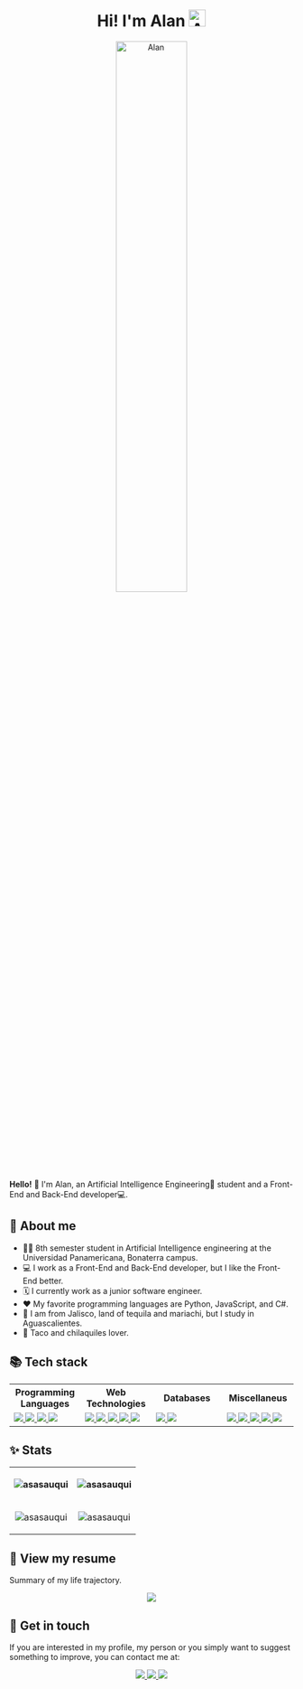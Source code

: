 <div align="center">
    <h1>
        <b>Hi! I'm Alan</b>
        <img width="30px" src="https://emojipedia-us.s3.amazonaws.com/source/noto-emoji-animations/344/waving-hand_1f44b.gif" alt="Alan" />
    </h1>
    <img width="50%" style="border-radius: 20px" src="https://res.cloudinary.com/practicaldev/image/fetch/s--bps7AfHw--/c_limit%2Cf_auto%2Cfl_progressive%2Cq_66%2Cw_880/https://dev-to-uploads.s3.amazonaws.com/uploads/articles/q14omw151lskl5h5qkyt.gif" alt="Alan" />
</div>
<br><br><br>

**Hello!** 👋 I'm Alan, an Artificial Intelligence Engineering🤖 student and a Front-End and Back-End developer💻.

**<h2>🤠 About me</h2>**
* 👨‍🎓 8th semester student in Artificial Intelligence engineering at the Universidad Panamericana, Bonaterra campus.
* 💻 I work as a Front-End and Back-End developer, but I like the Front-End better.
* 🗓️ I currently work as a junior software engineer.
* ❤️ My favorite programming languages are Python, JavaScript, and C#.
* 📍 I am from Jalisco, land of tequila and mariachi, but I study in Aguascalientes.
* 🌮 Taco and chilaquiles lover.

**<h2>📚 Tech stack</h2>**
<table>
    <tr>
        <th align="center" width="25%">
        Programming Languages
        </th>
        <th align="center" width="25%">
        Web Technologies
        </th>
        <th align="center" width="25%">
        Databases
        </th>
        <th align="center" width="25%">
        Miscellaneus
        </th>
    </tr>
    <tr>
        <td width="25%">
            <a href="">
                <img src="https://img.shields.io/badge/javascript-323330.svg?style=for-the-badge&logo=javascript&logoColor=F7DF1E">
            </a>
            <a href="">
                <img src="https://img.shields.io/badge/typescript-white.svg?style=for-the-badge&logo=typescript&logoColor=blue">
            </a>
            <a href="">
                <img src="https://img.shields.io/badge/python-blue.svg?style=for-the-badge&logo=python&logoColor=white">
            </a>
            <a href="">
                <img src="https://img.shields.io/badge/C%23-239120.svg?style=for-the-badge&logo=c-sharp&logoColor=white">
            </a>
        </td>
        <td width="25%">
            <a href="">
                <img src="https://img.shields.io/badge/react.js-20232A.svg?style=for-the-badge&logo=react&logoColor=61DAFB">
            </a>
            <a href="">
                <img src="https://img.shields.io/badge/next.js-black.svg?style=for-the-badge&logo=nextdotjs&logoColor=white">
            </a>
            <a href="">
                <img src="https://img.shields.io/badge/node.js-339933.svg?style=for-the-badge&logo=nodedotjs&logoColor=white">
            </a>
            <a href="">
                <img src="https://img.shields.io/badge/html5-E34F26.svg?style=for-the-badge&logo=html5&logoColor=white">
            </a>
            <a href="">
                <img src="https://img.shields.io/badge/css3-1572B6.svg?style=for-the-badge&logo=css3&logoColor=white">
            </a>
        </td>
        <td width="25%">
            <a href="">
                <img src="https://img.shields.io/badge/mongodb-5fa54f.svg?style=for-the-badge&logo=mongodb&logoColor=white">
            </a>
            <a href="">
                <img src="https://img.shields.io/badge/sql_server-white.svg?style=for-the-badge&logo=microsoftsqlserver&logoColor=red">
            </a>
        </td>
        <td width="25%">
            <a href="">
                <img src="https://img.shields.io/badge/.net-512BD4.svg?style=for-the-badge&logo=dotnet&logoColor=white">
            </a>
            <a href="">
                <img src="https://img.shields.io/badge/graphql-1b1a2d.svg?style=for-the-badge&logo=graphql&logoColor=d522f4">
            </a>
            <a href="">
                <img src="https://img.shields.io/badge/git-E44C30.svg?style=for-the-badge&logo=git&logoColor=white">
            </a>
            <a href="">
                <img src="https://img.shields.io/badge/github-100000.svg?style=for-the-badge&logo=github&logoColor=white">
            </a>
            <a href="">
                <img src="https://img.shields.io/badge/machine_learning-white.svg?style=for-the-badge">
            </a>
        </td>
    </tr>
</table>

<!-- **<h2>⚙️ Some projects</h2>**
Projects
<table>
    <tr>
        <td  width="33.3%">
        </td>
    </tr>
</table> -->

**<h2>✨ Stats</h2>**
<table>
    <tr widht="100%" align="center">
        <th width="50%">
            <p align="center">
                <img src="https://github-readme-streak-stats.herokuapp.com/?user=asasauqui&" alt="asasauqui" />
            </p>
        </th>
        <th width="50%">
            <p align="center">
                <img src="https://github-readme-stats.vercel.app/api/top-langs?username=asasauqui&show_icons=true&locale=en&layout=compact" alt="asasauqui" />
            </p>
        </th>
    </tr>
    <tr widht="100%" align="center">
        <td width="50%">
            <p align="center">
                <img src="https://github-readme-stats.vercel.app/api?username=asasauqui&show_icons=true&locale=en" alt="asasauqui" />
            </p>
        </td>
        <td width="50%">
            <p align="center">
                <img src="https://github-profile-trophy.vercel.app/?username=asasauqui" alt="asasauqui" />
            </p>
        </td>
    </tr>
</table>


**<h2>📃 View my resume</h2>**
Summary of my life trajectory.

<div align="center">
    <a href="https://github.com/ASASauqui/ASASauqui/blob/main/resume/Resume%20-%20Alan%20Samuel%20Aguirre%20Salazar%20(2023).pdf">
        <img src="https://img.shields.io/badge/resume-black.svg?style=for-the-badge">
    </a>
</div>


**<h2>🤝 Get in touch</h2>**
If you are interested in my profile, my person or you simply want to suggest something to improve, you can contact me at:

<div align="center">
    <a href="https://www.linkedin.com/in/alan-samuel-aguirre-salazar">
        <img src="https://img.shields.io/badge/linkedin-0e76a8.svg?style=for-the-badge&logo=linkedin&logoColor=white">
    </a>
    <a href="mailto:ASASauqui@protonmail.com">
        <img src="https://img.shields.io/badge/protonmail-31074f.svg?style=for-the-badge&logo=protonmail&logoColor=white">
    </a>
    <a href="https://twitter.com/AlanSauqui">
        <img src="https://img.shields.io/badge/twitter-1DA1F2.svg?style=for-the-badge&logo=twitter&logoColor=white">
    </a>
</div>

